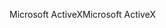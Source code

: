<span data-ttu-id="5f926-101">Microsoft ActiveX</span><span class="sxs-lookup"><span data-stu-id="5f926-101">Microsoft ActiveX</span></span>